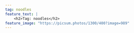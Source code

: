 ```yaml
---
tag: noodles
feature_text: |
    <h2>Tag: noodles</h2>
feature_image: "https://picsum.photos/1300/400?image=989"
---
```

